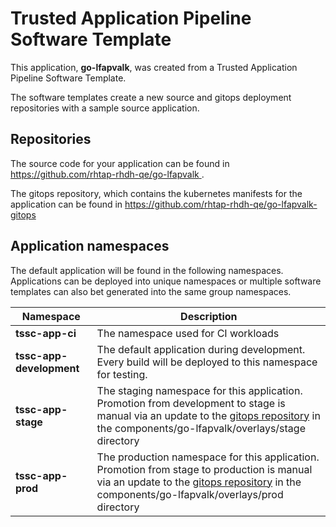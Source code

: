 # Trusted Application Pipeline Software Template

This application, **go-lfapvalk**, was created from a Trusted Application Pipeline Software Template.

The software templates create a new source and gitops deployment repositories with a sample source application. 

## Repositories

The source code for your application can be found in [https://github.com/rhtap-rhdh-qe/go-lfapvalk ](https://github.com/rhtap-rhdh-qe/go-lfapvalk ).
 
The gitops repository, which contains the kubernetes manifests for the application can be found in 
[https://github.com/rhtap-rhdh-qe/go-lfapvalk-gitops ](https://github.com/rhtap-rhdh-qe/go-lfapvalk-gitops ) 

## Application namespaces 

The default application will be found in the following namespaces. Applications can be deployed into unique namespaces or multiple software templates can also bet generated into the same group namespaces.  

|  Namespace   |  Description   |  
| -------- | -------- |
| **tssc-app-ci** | The namespace used for CI workloads |
| **tssc-app-development** | The default application during development. Every build will be deployed to this namespace for testing. |
| **tssc-app-stage** | The staging namespace for this application. Promotion from development to stage is manual via an update to the [gitops repository](https://github.com/rhtap-rhdh-qe/go-lfapvalk-gitops ) in the components/go-lfapvalk/overlays/stage directory |
| **tssc-app-prod** | The production namespace for this application. Promotion from stage to production is manual via an update to the [gitops repository](https://github.com/rhtap-rhdh-qe/go-lfapvalk-gitops ) in the components/go-lfapvalk/overlays/prod directory |